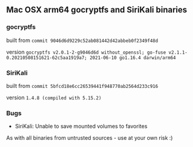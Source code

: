 ## Mac OSX arm64 gocryptfs and SiriKali binaries

### gocryptfs

built from `commit 9046d6d9229c52ab081442d42abbeb0f2349f48d`

version `gocryptfs v2.0.1-2-g9046d6d without_openssl; go-fuse v2.1.1-0.20210508151621-62c5aa1919a7; 2021-06-10 go1.16.4 darwin/arm64`

### SiriKali
built from `commit 5bfcd18e6cc26539441f948770ab2564d233c916`

version `1.4.8 (compiled with 5.15.2)`

### Bugs
- SiriKali: Unable to save mounted volumes to favorites

As with all binaries from untrusted sources - use at your own risk :)
